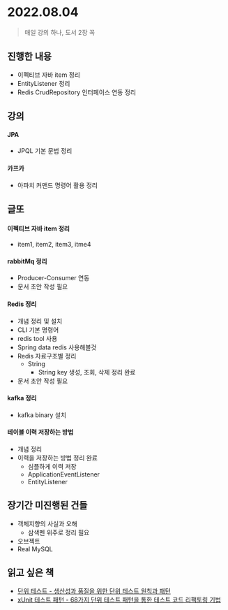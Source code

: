 # 2022.08.04
> 매일 강의 하나, 도서 2장 꼭

## 진행한 내용

- 이펙티브 자바 item 정리
- EntityListener 정리
- Redis CrudRepository 인터페이스 연동 정리

## 강의

#### JPA

- JPQL 기본 문법 정리

#### 카프카

- 아파치 커맨드 명령어 활용 정리

## 글또

#### 이펙티브 자바 item 정리

- item1, item2, item3, itme4

#### rabbitMq 정리

- Producer-Consumer 연동
- 문서 초안 작성 필요

#### Redis 정리

- 개념 정리 및 설치
- CLI 기본 명령어
- redis tool 사용
- Spring data redis 사용해볼것
- Redis 자료구조별 정리
	- String
		- String key 생성, 조회, 삭제 정리 완료
- 문서 초안 작성 필요

#### kafka 정리

- kafka binary 설치

#### 테이블 이력 저장하는 방법

- 개념 정리
- 이력을 저장하는 방법 정리 완료
	- 심플하게 이력 저장
	- ApplicationEventListener
	- EntityListener

## 장기간 미진행된 건들

- 객체지향의 사실과 오해
	- 삼색펜 위주로 정리 필요
- 오브젝트
- Real MySQL

## 읽고 싶은 책

- [단위 테스트 - 생산성과 품질을 위한 단위 테스트 원칙과 패턴](http://www.yes24.com/Product/Goods/104084175)
- [xUnit 테스트 패턴 - 68가지 단위 테스트 패턴을 통한 테스트 코드 리팩토링 기법](http://www.yes24.com/Product/Goods/3720055)
